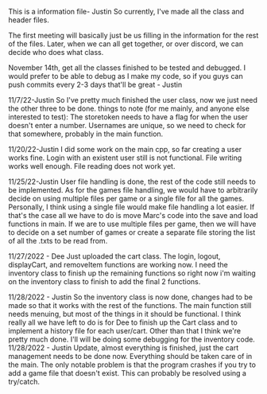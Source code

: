 This is a information file- Justin
So currently, I've made all the class and header files.

The first meeting will basically just be us filling in the information for the rest of the files. 
Later, when we can all get together, or over discord, we can decide who does what class.

November 14th, get all the classes finished to be tested and debugged.
I would prefer to be able to debug as I make my code, so if you guys can push commits every 2-3 days that'll be great - Justin


11/7/22-Justin
So I've pretty much finished the user class, now we just need the other three to be done.
things to note (for me mainly, and anyone else interested to test):
The storetoken needs to have a flag for when the user doesn't enter a number.
Usernames are unique, so we need to check for that somewhere, probably in the main function.

11/20/22-Justin
I did some work on the main cpp, so far creating a user works fine. Login with an existent user still is not functional. 
File writing works well enough. File reading does not work yet.

11/25/22-Justin
User file handling is done, the rest of the code still needs to be implemented. As for the games file handling, we would have to arbitrarily decide on using multiple
files per game or a single file for all the games. Personally, I think using a single file would make file handling a lot easier. If that's the case all we have to do
is move Marc's code into the save and load functions in main. If we are to use multiple files per game, then we will have to decide on a set number of games
or create a separate file storing the list of all the .txts to be read from.


11/27/2022 - Dee
Just uploaded the cart class. The login, logout, displayCart, and removeItem functions are working now. I need the inventory class to finish up the remaining functions so right now i'm waiting on the inventory class to finish to add the final 2 functions. 

11/28/2022 - Justin
So the inventory class is now done, changes had to be made so that it works with the rest of the functions. The main function still needs menuing, but most of the things in it should be functional. I think really all we have left to do is for Dee to finish up the Cart class and to implement a history file for each user/cart. Other than that I think we're pretty much done. I'll will be doing some debugging for the inventory code.
11/28/2022 - Justin
Update, almost everything is finished, just the cart management needs to be done now. Everything should be taken care of in the main. The only notable problem is that the program crashes if you try to add a game file that doesn't exist. This can probably be resolved using a try/catch.
